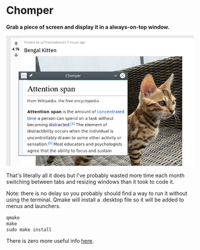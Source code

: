 # Chomper

**Grab a piece of screen and display it in a always-on-top window.**

![This screenshot was taken with Spectacle.](./web/kitty.jpg)

That's literally all it does but I've probably wasted more time each month switching between tabs and resizing windows than it took to code it.

Note: there is no delay so you probably should find a way to run it without using the terminal. Qmake will install a .desktop file so it will be added to menus and launchers.


```
qmake
make
sudo make install
```

There is zero more useful info [here](https://kludge.guru/chomper).
